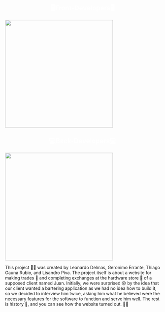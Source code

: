 
<h2 align="center" style="color: #ffff;">🖥️Front-Developers🖥️</h2>
<a href="https://github.com/LisandroPiva/LisandroPiva"><img width="350" src="https://denvercoder1-github-readme-stats.vercel.app/api/pin/?username=LisandroPiva&repo=LisandroPiva&theme=midnight-purple&icon_color=17202A"></a>


<h2 align="center" style="color: #ffff;">💻Back-Developers💻</h2>
<a href="https://github.com/LisandroPiva/LisandroPiva"><img width="350" src="https://denvercoder1-github-readme-stats.vercel.app/api/pin/?username=LisandroPiva&repo=LisandroPiva&theme=midnight-purple&icon_color=17202A"></a>

<p>This project 👨‍💼 was created by Leonardo Delmas, Geronimo Errante, Thiago Gauna Rubio, and Lisandro Piva. The project itself is about a website for making trades 💼 and completing exchanges at the hardware store 🔩 of a supposed client named Juan. Initially, we were surprised 😲 by the idea that our client wanted a bartering application as we had no idea how to build it, so we decided to interview him twice, asking him what he believed were the necessary features for the software to function and serve him well. The rest is history 📜, and you can see how the website turned out. 🔄🔨</p>
